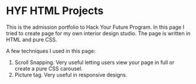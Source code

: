 # HYF HTML Projects
 This is the admission portfolio to Hack Your Future Program. In this page I tried to create page for my own interior design studio. The page is written in HTML and pure CSS. 
 
 A few techniques I used in this page: 
 
 1. Scroll Snapping. Very useful letting users view your page in full or create a pure CSS carousel. 
 2. Picture tag. Very useful in responsive designs.  
